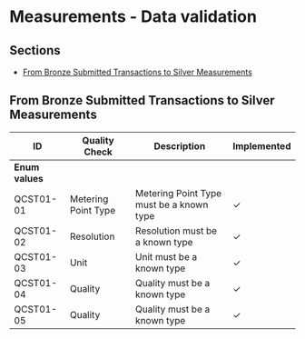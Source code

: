# Measurements - Data validation

## Sections

* [From Bronze Submitted Transactions to Silver Measurements](#from-bronze-submitted-transactions-to-silver-measurements)

## From Bronze Submitted Transactions to Silver Measurements

| ID | Quality Check | Description | Implemented |
|--|--|--|--|
| **Enum values** |
| QCST01-01 | Metering Point Type | Metering Point Type must be a known type | ✓ |
| QCST01-02 | Resolution          | Resolution must be a known type          | ✓ |
| QCST01-03 | Unit                | Unit must be a known type                | ✓ |
| QCST01-04 | Quality             | Quality must be a known type             | ✓ |
| QCST01-05 | Quality             | Quality must be a known type             | ✓ |

